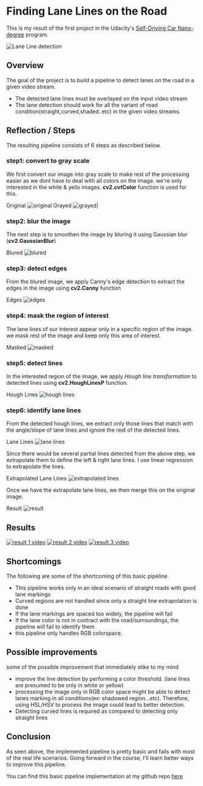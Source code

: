 # Finding Lane Lines on the Road

This is my result of the first project in the Udacity's [Self-Driving Car
Nano-degree](https://www.udacity.com/course/self-driving-car-engineer-nanodegree--nd013) program.

![Lane Line detection](https://raw.githubusercontent.com/nitheeshkl/Udacity_CarND_LaneLines_P1/master/test_images_output/result.jpg)

## Overview
The goal of the project is to build a pipeline to detect lanes on the road in a given video stream.

* The detected lane lines must be overlayed on the input video stream
* The lane detection should work for all the variant of road condition(straight,curved,shaded..etc) in the given video streams.

## Reflection / Steps

The resulting pipeline consists of 6 steps as described below.

### step1: convert to gray scale

We first convert our image into gray scale to make rest of the processing easier
as we dont have to deal with all colors on the image. we're only interested in
the white & yello images. **cv2.cvtColor** function is used for this.

Original
![original](https://raw.githubusercontent.com/nitheeshkl/Udacity_CarND_LaneLines_P1/master/test_images_output/original.jpg)
Grayed
![grayed](https://raw.githubusercontent.com/nitheeshkl/Udacity_CarND_LaneLines_P1/master/test_images_output/gray.jpg)|

### step2: blur the image

The next step is to smoothen the image by bluring it using Gaussian blur
(**cv2.GaussianBlur**)

Blured
![blured](https://raw.githubusercontent.com/nitheeshkl/Udacity_CarND_LaneLines_P1/master/test_images_output/blur.jpg)

### step3: detect edges

From the blured image, we apply Canny's edge detection to extract the edges in
the image using **cv2.Canny** function

Edges
![edges](https://raw.githubusercontent.com/nitheeshkl/Udacity_CarND_LaneLines_P1/master/test_images_output/canny.jpg)

### step4: mask the region of interest

The lane lines of our interest appear only in a specific region of the image. we
mask rest of the image and keep only this area of interest.

Masked
![masked](https://raw.githubusercontent.com/nitheeshkl/Udacity_CarND_LaneLines_P1/master/test_images_output/masked.jpg)

### step5: detect lines

In the interested region of the image, we apply _Hough line transformation_ to
detected lines using **cv2.HoughLinesP** function.

Hough Lines
![hough lines](https://raw.githubusercontent.com/nitheeshkl/Udacity_CarND_LaneLines_P1/master/test_images_output/all_hough_lines.jpg)

### step6: identify lane lines

From the detected hough lines, we extract only those lines that match with the
angle/slope of lane lines and ignore the rest of the detected lines.

Lane Lines
![lane lines](https://raw.githubusercontent.com/nitheeshkl/Udacity_CarND_LaneLines_P1/master/test_images_output/all_lane_lines.jpg)

Since there would be several partial lines detected from the above step, we
extrapolate them to define the left & right lane lines. I use linear regression
to extrapolate the lines.

Extrapolated Lane Lines
![extrapolated lines](https://raw.githubusercontent.com/nitheeshkl/Udacity_CarND_LaneLines_P1/master/test_images_output/extrapolated_hough_lines.jpg)

Once we have the extrapolate lane lines, we then merge this on the original
image.

Result
![result](https://raw.githubusercontent.com/nitheeshkl/Udacity_CarND_LaneLines_P1/master/test_images_output/result.jpg)


## Results
[![result 1 video](http://img.youtube.com/vi/UvBzj9iGTLQ/0.jpg)](http://www.youtube.com/watch?v=UvBzj9iGTLQ)
[![result 2 video](http://img.youtube.com/vi/_h6XMgBvPmA/0.jpg)](http://www.youtube.com/watch?v=_h6XMgBvPmA)
[![result 3 video](http://img.youtube.com/vi/_3c7Qq5UP7w/0.jpg)](http://www.youtube.com/watch?v=_3c7Qq5UP7w)


## Shortcomings

The following are some of the shortcoming of this basic pipeline

* This pipeline works only in an ideal scenario of straight roads with good lane
  markings
* Curved regions are not handled since only a straight line extrapolation is
  done
* If the lane markings are spaced too widely, the pipeline will fail
* If the lane color is not in contract with the road/surroundings, the pipeline
  will fail to identify them
* this pipeline only handles RGB colorspace.

## Possible improvements

some of the possible improvement that immediately stike to my mind

* improve the line detection by performing a color threshold. (lane lines are
  presumed to be only in white or yellow)
* processing the image only in RGB color space might be able to detect lanes
  marking in all conditions(ex: shadowed region...etc). Therefore, using
  HSL/HSV to process the image could lead to better detection.
* Detecting curved lines is required as compared to detecting only straight
  lines

## Conclusion
As seen above, the implemented pipeline is pretty basic and fails with most of
the real life scenarios. Going forward in the course, I'll learn better ways to
improve this pipeline.

You can find this basic pipeline implementation at my github repo
[here](https://github.com/nitheeshkl/Udacity_CarND_LaneLines_P1)



